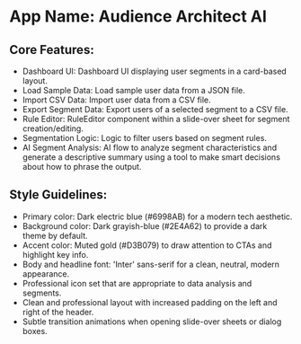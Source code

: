 # **App Name**: Audience Architect AI

## Core Features:

- Dashboard UI: Dashboard UI displaying user segments in a card-based layout.
- Load Sample Data: Load sample user data from a JSON file.
- Import CSV Data: Import user data from a CSV file.
- Export Segment Data: Export users of a selected segment to a CSV file.
- Rule Editor: RuleEditor component within a slide-over sheet for segment creation/editing.
- Segmentation Logic: Logic to filter users based on segment rules.
- AI Segment Analysis: AI flow to analyze segment characteristics and generate a descriptive summary using a tool to make smart decisions about how to phrase the output.

## Style Guidelines:

- Primary color: Dark electric blue (#6998AB) for a modern tech aesthetic.
- Background color: Dark grayish-blue (#2E4A62) to provide a dark theme by default.
- Accent color: Muted gold (#D3B079) to draw attention to CTAs and highlight key info.
- Body and headline font: 'Inter' sans-serif for a clean, neutral, modern appearance.
- Professional icon set that are appropriate to data analysis and segments.
- Clean and professional layout with increased padding on the left and right of the header.
- Subtle transition animations when opening slide-over sheets or dialog boxes.